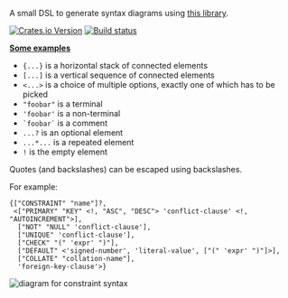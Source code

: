 A small DSL to generate syntax diagrams using [this library](https://github.com/lukaslueg/railroad).

[![Crates.io Version](https://img.shields.io/crates/v/railroad_dsl.svg)](https://crates.io/crates/railroad_dsl)
[![Build status](https://github.com/lukaslueg/railroad_dsl/actions/workflows/check.yml/badge.svg)](https://github.com/lukaslueg/railroad_dsl/actions/workflows/check.yml)

**[Some examples](https://htmlpreview.github.io/?https://github.com/lukaslueg/railroad_dsl/blob/master/examples/example_diagrams.html)**


* `{...}` is a horizontal stack of connected elements
* `[...]` is a vertical sequence of connected elements
* `<...>` is a choice of multiple options, exactly one of which has to be picked
* `"foobar"` is a terminal
* `'foobar'` is a non-terminal
* `` `foobar` `` is a comment
* `...?` is an optional element
* `...*...` is a repeated element
* `!` is the empty element

Quotes (and backslashes) can be escaped using backslashes.

For example:

```
{["CONSTRAINT" "name"]?,
 <["PRIMARY" "KEY" <!, "ASC", "DESC"> 'conflict-clause' <!, "AUTOINCREMENT">],
  ["NOT" "NULL" 'conflict-clause'],
  ["UNIQUE" 'conflict-clause'],
  ["CHECK" "(" 'expr' ")"],
  ["DEFAULT" <'signed-number', 'literal-value', ["(" 'expr' ")"]>],
  ["COLLATE" "collation-name"],
  'foreign-key-clause'>}
```

![diagram for constraint syntax](https://raw.githubusercontent.com/lukaslueg/railroad_dsl/master/examples/column_constraint.jpeg)
